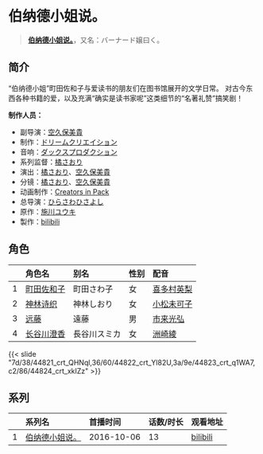# 伯纳德小姐说。


> <u>**[伯纳德小姐说。](https://bgm.tv/subject/185420)**</u>，又名：バーナード嬢曰く。

## 简介

“伯纳德小姐”町田佐和子与爱读书的朋友们在图书馆展开的文学日常。
对古今东西各种书籍的爱，以及充满“确实是读书家呢”这类细节的“名著礼赞”搞笑剧！

**制作人员：**
- 副导演：[空久保美貴](https://bgm.tv/person/27325)
- 制作：[ドリームクリエイション](https://bgm.tv/person/17839)
- 音响：[ダックスプロダクション](https://bgm.tv/person/6092)
- 系列监督：[橘さおり](https://bgm.tv/person/27324)
- 演出：[橘さおり](https://bgm.tv/person/27324)、[空久保美貴](https://bgm.tv/person/27325)
- 分镜：[橘さおり](https://bgm.tv/person/27324)、[空久保美貴](https://bgm.tv/person/27325)
- 动画制作：[Creators in Pack](https://bgm.tv/person/17167)
- 总导演：[ひらさわひさよし](https://bgm.tv/person/20241)
- 原作：[施川ユウキ](https://bgm.tv/person/12836)
- 製作：[bilibili](https://bgm.tv/person/19232)

## 角色

|     |   角色名   |   别名  | 性别 |  配音  |
|:--- |:------  |:----      |:---  |:--   |
| 1 | [町田佐和子](https://bgm.tv/character/44821) | 町田さわ子 | 女 | [喜多村英梨](https://bgm.tv/person/4251) |
| 2 | [神林诗织](https://bgm.tv/character/44822) | 神林しおり | 女 | [小松未可子](https://bgm.tv/person/7498) |
| 3 | [远藤](https://bgm.tv/character/44823) | 遠藤 | 男 | [市来光弘](https://bgm.tv/person/4480) |
| 4 | [长谷川澄香](https://bgm.tv/character/44824) | 長谷川スミカ | 女 | [洲崎綾](https://bgm.tv/person/8403) |

{{< slide "7d/38/44821_crt_QHNql,36/60/44822_crt_Yl82U,3a/9e/44823_crt_q1WA7,c2/86/44824_crt_xkIZz" >}}

## 系列

|     |   系列名   |   首播时间  | 话数/时长  | 观看地址 |
|:---  |:------    |:----      |:---       |:---  |
| 1 |[伯纳德小姐说。](https://bgm.tv/subject/185420)| 2016-10-06 | 13 | [bilibili](https://www.bilibili.com/bangumi/play/ep96465)  |




